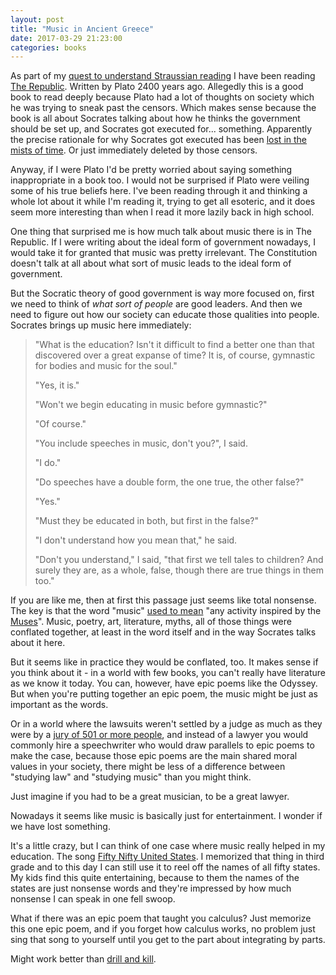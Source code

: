 ```yaml
---
layout: post
title: "Music in Ancient Greece"
date: 2017-03-29 21:23:00
categories: books
---
```


As part of my [quest to understand Straussian reading](http://lacker.io/books/2017/03/26/straussian-reading.html) I have been reading [The Republic](https://www.amazon.com/Republic-Plato-Second/dp/0465069347). Written by Plato 2400 years ago. Allegedly this is a good book to read deeply because Plato had a lot of thoughts on society which he was trying to sneak past the censors. Which makes sense because the book is all about Socrates talking about how he thinks the government should be set up, and Socrates got executed for... something. Apparently the precise rationale for why Socrates got executed has been [lost in the mists of time](https://en.wikipedia.org/wiki/Socrates#Trial_and_death). Or just immediately deleted by those censors.

Anyway, if I were Plato I'd be pretty worried about saying something inappropriate in a book too. I would not be surprised if Plato were veiling some of his true beliefs here. I've been reading through it and thinking a whole lot about it while I'm reading it, trying to get all esoteric, and it does seem more interesting than when I read it more lazily back in high school.

One thing that surprised me is how much talk about music there is in The Republic. If I were writing about the ideal form of government nowadays, I would take it for granted that music was pretty irrelevant. The Constitution doesn't talk at all about what sort of music leads to the ideal form of government.

But the Socratic theory of good government is way more focused on, first we need to think of *what sort of people* are good leaders. And then we need to figure out how our society can educate those qualities into people. Socrates brings up music here immediately:

> "What is the education? Isn't it difficult to find a better one than that discovered over a great expanse of time? It is, of course, gymnastic for bodies and music for the soul."
>
> "Yes, it is."
>
> "Won't we begin educating in music before gymnastic?"
>
> "Of course."
>
> "You include speeches in music, don't you?", I said.
>
> "I do."
>
> "Do speeches have a double form, the one true, the other false?"
>
> "Yes."
>
> "Must they be educated in both, but first in the false?"
>
> "I don't understand how you mean that," he said.
>
> "Don't you understand," I said, "that first we tell tales to children? And surely they are, as a whole, false, though there are true things in them too."

If you are like me, then at first this passage just seems like total nonsense. The key is that the word "music" [used to mean](https://en.wikipedia.org/wiki/Music#Etymology) "any activity inspired by the [Muses](https://en.wikipedia.org/wiki/Muse)". Music, poetry, art, literature, myths, all of those things were conflated together, at least in the word itself and in the way Socrates talks about it here.

But it seems like in practice they would be conflated, too. It makes sense if you think about it - in a world with few books, you can't really have literature as we know it today. You can, however, have epic poems like the Odyssey. But when you're putting together an epic poem, the music might be just as important as the words.

Or in a world where the lawsuits weren't settled by a judge as much as they were by a [jury of 501 or more people](https://en.wikipedia.org/wiki/Ancient_Greek_law), and instead of a lawyer you would commonly hire a speechwriter who would draw parallels to epic poems to make the case, because those epic poems are the main shared moral values in your society, there might be less of a difference between "studying law" and "studying music" than you might think.

Just imagine if you had to be a great musician, to be a great lawyer.

Nowadays it seems like music is basically just for entertainment. I wonder if we have lost something.

It's a little crazy, but I can think of one case where music really helped in my education. The song [Fifty Nifty United States](http://www.esl-lounge.com/songs/song50nifty.php). I memorized that thing in third grade and to this day I can still use it to reel off the names of all fifty states. My kids find this quite entertaining, because to them the names of the states are just nonsense words and they're impressed by how much nonsense I can speak in one fell swoop.

What if there was an epic poem that taught you calculus? Just memorize this one epic poem, and if you forget how calculus works, no problem just sing that song to yourself until you get to the part about integrating by parts.

Might work better than [drill and kill](https://teched2010.wikispaces.com/Drill+and+Kill).

